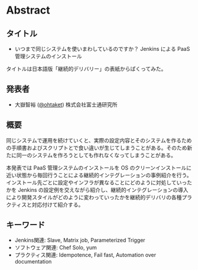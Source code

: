 Abstract
========

タイトル
--------

* いつまで同じシステムを使いまわしているのですか？ Jenkins による PaaS 管理システムのインストール

タイトルは日本語版「継続的デリバリー」の表紙からぱくってみた。

発表者
------

* 大嶽智裕 ([@ohtaket](https://twitter.com/#!/ohtaket)) 株式会社富士通研究所

概要
----

同じシステムで運用を続けていくと、実際の設定内容とそのシステムを作るための手順書およびスクリプトとで食い違いが生じてしまうことがある。そのため新たに同一のシステムを作ろうとしても作れなくなってしまうことがある。

本発表では
PaaS 管理システムのインストールを OS のクリーンインストールに近い状態から毎回行うことによる継続的インテグレーションの事例紹介を行う。インストール先ごとに設定やインフラが異なることにどのように対処していったかを Jenkins の設定例を交えながら紹介し、継続的インテグレーションの導入により開発スタイルがどのように変わっていったかを継続的デリバリの各種プラクティスと対応付けて紹介する。

キーワード
----------

* Jenkins関連: Slave, Matrix job, Parameterized Trigger
* ソフトウェア関連: Chef Solo, yum
* プラクティス関連: Idempotence, Fail fast, Automation over documentation

 